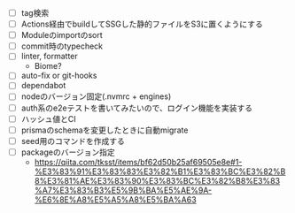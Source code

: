 - [ ] tag検索
- [ ] Actions経由でbuildしてSSGした静的ファイルをS3に置くようにする
- [ ] Moduleのimportのsort
- [ ] commit時のtypecheck
- [ ] linter, formatter
  - Biome?
- [ ] auto-fix or git-hooks
- [ ] dependabot
- [ ] nodeのバージョン固定(.nvmrc + engines) 
- [ ] auth系のe2eテストを書いてみたいので、ログイン機能を実装する
- [ ] ハッシュ値とCI
- [ ] prismaのschemaを変更したときに自動migrate
- [ ] seed用のコマンドを作成する
- [ ] packageのバージョン指定
  - https://qiita.com/tksst/items/bf62d50b25af69505e8e#1-%E3%83%91%E3%83%83%E3%82%B1%E3%83%BC%E3%82%B8%E3%81%AE%E3%83%90%E3%83%BC%E3%82%B8%E3%83%A7%E3%83%B3%E5%9B%BA%E5%AE%9A-%E6%8E%A8%E5%A5%A8%E5%BA%A63
